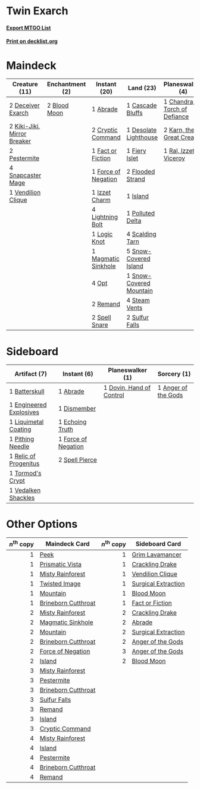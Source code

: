 # Twin Exarch

#### [Export MTGO List](../collection/Twin%20Exarch/Twin%20Exarch.txt)
#### [Print on decklist.org](http://decklist.org/?deckmain=1%09Abrade%0A2%09Blood%20Moon%0A1%09Cascade%20Bluffs%0A1%09Chandra,%20Torch%20of%20Defiance%0A2%09Cryptic%20Command%0A2%09Deceiver%20Exarch%0A1%09Desolate%20Lighthouse%0A1%09Fact%20or%20Fiction%0A1%09Fiery%20Islet%0A2%09Flooded%20Strand%0A1%09Force%20of%20Negation%0A1%09Island%0A1%09Izzet%20Charm%0A2%09Karn,%20the%20Great%20Creator%0A2%09Kiki-Jiki,%20Mirror%20Breaker%0A4%09Lightning%20Bolt%0A1%09Logic%20Knot%0A1%09Magmatic%20Sinkhole%0A4%09Opt%0A2%09Pestermite%0A1%09Polluted%20Delta%0A1%09Ral,%20Izzet%20Viceroy%0A2%09Remand%0A4%09Scalding%20Tarn%0A4%09Snapcaster%20Mage%0A5%09Snow-Covered%20Island%0A1%09Snow-Covered%20Mountain%0A2%09Spell%20Snare%0A4%09Steam%20Vents%0A2%09Sulfur%20Falls%0A1%09Vendilion%20Clique&deckside=1%09Abrade%0A1%09Anger%20of%20the%20Gods%0A1%09Batterskull%0A1%09Dismember%0A1%09Dovin,%20Hand%20of%20Control%0A1%09Echoing%20Truth%0A1%09Engineered%20Explosives%0A1%09Force%20of%20Negation%0A1%09Liquimetal%20Coating%0A1%09Pithing%20Needle%0A1%09Relic%20of%20Progenitus%0A2%09Spell%20Pierce%0A1%09Tormod's%20Crypt%0A1%09Vedalken%20Shackles)
# Maindeck

|                                            Creature (11)                                            |                                   Enchantment (2)                                    |                                         Instant (20)                                         |                                            Land (23)                                             |                                           Planeswalker (4)                                            |
|-----------------------------------------------------------------------------------------------------|--------------------------------------------------------------------------------------|----------------------------------------------------------------------------------------------|--------------------------------------------------------------------------------------------------|-------------------------------------------------------------------------------------------------------|
|2 [Deceiver Exarch](http://gatherer.wizards.com/Pages/Card/Details.aspx?multiverseid=376301)         |2 [Blood Moon](http://gatherer.wizards.com/Pages/Card/Details.aspx?multiverseid=45386)|1 [Abrade](http://gatherer.wizards.com/Pages/Card/Details.aspx?multiverseid=430772)           |1 [Cascade Bluffs](http://gatherer.wizards.com/Pages/Card/Details.aspx?multiverseid=442226)       |1 [Chandra, Torch of Defiance](http://gatherer.wizards.com/Pages/Card/Details.aspx?multiverseid=417683)|
|2 [Kiki-Jiki, Mirror Breaker](http://gatherer.wizards.com/Pages/Card/Details.aspx?multiverseid=50321)|                                                                                      |2 [Cryptic Command](http://gatherer.wizards.com/Pages/Card/Details.aspx?multiverseid=438614)  |1 [Desolate Lighthouse](http://gatherer.wizards.com/Pages/Card/Details.aspx?multiverseid=240147)  |2 [Karn, the Great Creator](http://gatherer.wizards.com/Pages/Card/Details.aspx?multiverseid=460928)   |
|2 [Pestermite](http://gatherer.wizards.com/Pages/Card/Details.aspx?multiverseid=139428)              |                                                                                      |1 [Fact or Fiction](http://gatherer.wizards.com/Pages/Card/Details.aspx?multiverseid=405223)  |1 [Fiery Islet](http://gatherer.wizards.com/Pages/Card/Details.aspx?multiverseid=464187)          |1 [Ral, Izzet Viceroy](http://gatherer.wizards.com/Pages/Card/Details.aspx?multiverseid=452945)        |
|4 [Snapcaster Mage](http://gatherer.wizards.com/Pages/Card/Details.aspx?multiverseid=227676)         |                                                                                      |1 [Force of Negation](http://gatherer.wizards.com/Pages/Card/Details.aspx?multiverseid=464001)|2 [Flooded Strand](http://gatherer.wizards.com/Pages/Card/Details.aspx?multiverseid=405098)       |                                                                                                       |
|1 [Vendilion Clique](http://gatherer.wizards.com/Pages/Card/Details.aspx?multiverseid=442065)        |                                                                                      |1 [Izzet Charm](http://gatherer.wizards.com/Pages/Card/Details.aspx?multiverseid=338413)      |1 [Island](http://gatherer.wizards.com/Pages/Card/Details.aspx?multiverseid=439857)               |                                                                                                       |
|                                                                                                     |                                                                                      |4 [Lightning Bolt](http://gatherer.wizards.com/Pages/Card/Details.aspx?multiverseid=806)      |1 [Polluted Delta](http://gatherer.wizards.com/Pages/Card/Details.aspx?multiverseid=405104)       |                                                                                                       |
|                                                                                                     |                                                                                      |1 [Logic Knot](http://gatherer.wizards.com/Pages/Card/Details.aspx?multiverseid=126151)       |4 [Scalding Tarn](http://gatherer.wizards.com/Pages/Card/Details.aspx?multiverseid=405107)        |                                                                                                       |
|                                                                                                     |                                                                                      |1 [Magmatic Sinkhole](http://gatherer.wizards.com/Pages/Card/Details.aspx?multiverseid=464084)|5 [Snow-Covered Island](http://gatherer.wizards.com/Pages/Card/Details.aspx?multiverseid=121130)  |                                                                                                       |
|                                                                                                     |                                                                                      |4 [Opt](http://gatherer.wizards.com/Pages/Card/Details.aspx?multiverseid=442948)              |1 [Snow-Covered Mountain](http://gatherer.wizards.com/Pages/Card/Details.aspx?multiverseid=121233)|                                                                                                       |
|                                                                                                     |                                                                                      |2 [Remand](http://gatherer.wizards.com/Pages/Card/Details.aspx?multiverseid=380255)           |4 [Steam Vents](http://gatherer.wizards.com/Pages/Card/Details.aspx?multiverseid=405109)          |                                                                                                       |
|                                                                                                     |                                                                                      |2 [Spell Snare](http://gatherer.wizards.com/Pages/Card/Details.aspx?multiverseid=446100)      |2 [Sulfur Falls](http://gatherer.wizards.com/Pages/Card/Details.aspx?multiverseid=443135)         |                                                                                                       |


# Sideboard

|                                          Artifact (7)                                           |                                         Instant (6)                                          |                                         Planeswalker (1)                                          |                                         Sorcery (1)                                          |
|-------------------------------------------------------------------------------------------------|----------------------------------------------------------------------------------------------|---------------------------------------------------------------------------------------------------|----------------------------------------------------------------------------------------------|
|1 [Batterskull](http://gatherer.wizards.com/Pages/Card/Details.aspx?multiverseid=233055)         |1 [Abrade](http://gatherer.wizards.com/Pages/Card/Details.aspx?multiverseid=430772)           |1 [Dovin, Hand of Control](http://gatherer.wizards.com/Pages/Card/Details.aspx?multiverseid=461156)|1 [Anger of the Gods](http://gatherer.wizards.com/Pages/Card/Details.aspx?multiverseid=438682)|
|1 [Engineered Explosives](http://gatherer.wizards.com/Pages/Card/Details.aspx?multiverseid=50139)|1 [Dismember](http://gatherer.wizards.com/Pages/Card/Details.aspx?multiverseid=382182)        |                                                                                                   |                                                                                              |
|1 [Liquimetal Coating](http://gatherer.wizards.com/Pages/Card/Details.aspx?multiverseid=389578)  |1 [Echoing Truth](http://gatherer.wizards.com/Pages/Card/Details.aspx?multiverseid=405212)    |                                                                                                   |                                                                                              |
|1 [Pithing Needle](http://gatherer.wizards.com/Pages/Card/Details.aspx?multiverseid=129526)      |1 [Force of Negation](http://gatherer.wizards.com/Pages/Card/Details.aspx?multiverseid=464001)|                                                                                                   |                                                                                              |
|1 [Relic of Progenitus](http://gatherer.wizards.com/Pages/Card/Details.aspx?multiverseid=174824) |2 [Spell Pierce](http://gatherer.wizards.com/Pages/Card/Details.aspx?multiverseid=425876)     |                                                                                                   |                                                                                              |
|1 [Tormod's Crypt](http://gatherer.wizards.com/Pages/Card/Details.aspx?multiverseid=389723)      |                                                                                              |                                                                                                   |                                                                                              |
|1 [Vedalken Shackles](http://gatherer.wizards.com/Pages/Card/Details.aspx?multiverseid=50120)    |                                                                                              |                                                                                                   |                                                                                              |


# Other Options

|*n*<sup>th</sup> copy|                                        Maindeck Card                                         |*n*<sup>th</sup> copy|                                        Sideboard Card                                        |
|--------------------:|----------------------------------------------------------------------------------------------|--------------------:|----------------------------------------------------------------------------------------------|
|                    1|[Peek](http://gatherer.wizards.com/Pages/Card/Details.aspx?multiverseid=130903)               |                    1|[Grim Lavamancer](http://gatherer.wizards.com/Pages/Card/Details.aspx?multiverseid=430589)    |
|                    1|[Prismatic Vista](http://gatherer.wizards.com/Pages/Card/Details.aspx?multiverseid=464193)    |                    1|[Crackling Drake](http://gatherer.wizards.com/Pages/Card/Details.aspx?multiverseid=452913)    |
|                    1|[Misty Rainforest](http://gatherer.wizards.com/Pages/Card/Details.aspx?multiverseid=405102)   |                    1|[Vendilion Clique](http://gatherer.wizards.com/Pages/Card/Details.aspx?multiverseid=442065)   |
|                    1|[Twisted Image](http://gatherer.wizards.com/Pages/Card/Details.aspx?multiverseid=442064)      |                    1|[Surgical Extraction](http://gatherer.wizards.com/Pages/Card/Details.aspx?multiverseid=397706)|
|                    1|[Mountain](http://gatherer.wizards.com/Pages/Card/Details.aspx?multiverseid=439859)           |                    1|[Blood Moon](http://gatherer.wizards.com/Pages/Card/Details.aspx?multiverseid=45386)          |
|                    1|[Brineborn Cutthroat](http://gatherer.wizards.com/Pages/Card/Details.aspx?multiverseid=466804)|                    1|[Fact or Fiction](http://gatherer.wizards.com/Pages/Card/Details.aspx?multiverseid=405223)    |
|                    2|[Misty Rainforest](http://gatherer.wizards.com/Pages/Card/Details.aspx?multiverseid=405102)   |                    2|[Crackling Drake](http://gatherer.wizards.com/Pages/Card/Details.aspx?multiverseid=452913)    |
|                    2|[Magmatic Sinkhole](http://gatherer.wizards.com/Pages/Card/Details.aspx?multiverseid=464084)  |                    2|[Abrade](http://gatherer.wizards.com/Pages/Card/Details.aspx?multiverseid=430772)             |
|                    2|[Mountain](http://gatherer.wizards.com/Pages/Card/Details.aspx?multiverseid=439859)           |                    2|[Surgical Extraction](http://gatherer.wizards.com/Pages/Card/Details.aspx?multiverseid=397706)|
|                    2|[Brineborn Cutthroat](http://gatherer.wizards.com/Pages/Card/Details.aspx?multiverseid=466804)|                    2|[Anger of the Gods](http://gatherer.wizards.com/Pages/Card/Details.aspx?multiverseid=438682)  |
|                    2|[Force of Negation](http://gatherer.wizards.com/Pages/Card/Details.aspx?multiverseid=464001)  |                    3|[Anger of the Gods](http://gatherer.wizards.com/Pages/Card/Details.aspx?multiverseid=438682)  |
|                    2|[Island](http://gatherer.wizards.com/Pages/Card/Details.aspx?multiverseid=439857)             |                    2|[Blood Moon](http://gatherer.wizards.com/Pages/Card/Details.aspx?multiverseid=45386)          |
|                    3|[Misty Rainforest](http://gatherer.wizards.com/Pages/Card/Details.aspx?multiverseid=405102)   |                     |                                                                                              |
|                    3|[Pestermite](http://gatherer.wizards.com/Pages/Card/Details.aspx?multiverseid=139428)         |                     |                                                                                              |
|                    3|[Brineborn Cutthroat](http://gatherer.wizards.com/Pages/Card/Details.aspx?multiverseid=466804)|                     |                                                                                              |
|                    3|[Sulfur Falls](http://gatherer.wizards.com/Pages/Card/Details.aspx?multiverseid=443135)       |                     |                                                                                              |
|                    3|[Remand](http://gatherer.wizards.com/Pages/Card/Details.aspx?multiverseid=380255)             |                     |                                                                                              |
|                    3|[Island](http://gatherer.wizards.com/Pages/Card/Details.aspx?multiverseid=439857)             |                     |                                                                                              |
|                    3|[Cryptic Command](http://gatherer.wizards.com/Pages/Card/Details.aspx?multiverseid=438614)    |                     |                                                                                              |
|                    4|[Misty Rainforest](http://gatherer.wizards.com/Pages/Card/Details.aspx?multiverseid=405102)   |                     |                                                                                              |
|                    4|[Island](http://gatherer.wizards.com/Pages/Card/Details.aspx?multiverseid=439857)             |                     |                                                                                              |
|                    4|[Pestermite](http://gatherer.wizards.com/Pages/Card/Details.aspx?multiverseid=139428)         |                     |                                                                                              |
|                    4|[Brineborn Cutthroat](http://gatherer.wizards.com/Pages/Card/Details.aspx?multiverseid=466804)|                     |                                                                                              |
|                    4|[Remand](http://gatherer.wizards.com/Pages/Card/Details.aspx?multiverseid=380255)             |                     |                                                                                              |

